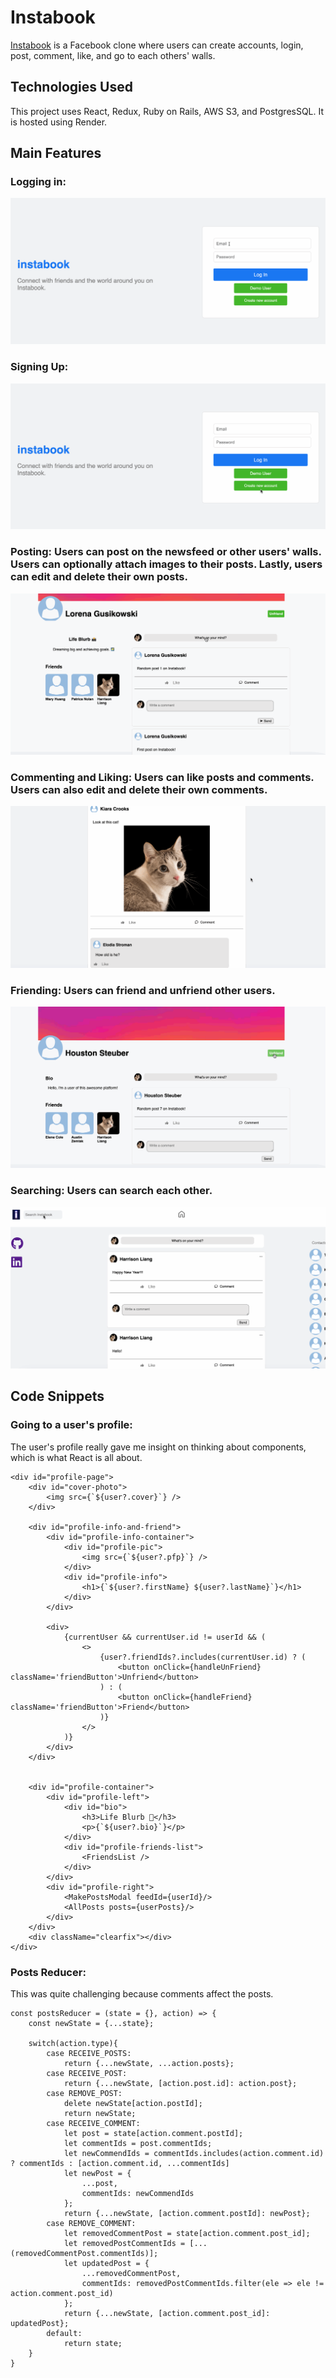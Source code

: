 # Instabook

[Instabook](https://instabook-clone.onrender.com/) is a Facebook clone where users can create accounts, login, post, comment, like, and go to each others' walls.

## Technologies Used

This project uses React, Redux, Ruby on Rails, AWS S3, and PostgresSQL. It is hosted using Render.

## Main Features

### Logging in:

![plot](./demo-gifs/logging-in.gif)

### Signing Up:

![plot](./demo-gifs/signing-up.gif)

### Posting: Users can post on the newsfeed or other users' walls. Users can optionally attach images to their posts. Lastly, users can edit and delete their own posts.

![plot](./demo-gifs/posting-with-img.gif)

### Commenting and Liking: Users can like posts and comments. Users can also edit and delete their own comments.

![plot](./demo-gifs/commenting.gif)

### Friending: Users can friend and unfriend other users.

![plot](./demo-gifs/Friending.gif)

### Searching: Users can search each other.

![plot](./demo-gifs/Searching.gif)

## Code Snippets

### Going to a user's profile:

The user's profile really gave me insight on thinking about components, which is what React is all about.

```
<div id="profile-page">
    <div id="cover-photo">
        <img src={`${user?.cover}`} />
    </div>

    <div id="profile-info-and-friend">
        <div id="profile-info-container">
            <div id="profile-pic">
                <img src={`${user?.pfp}`} />
            </div>
            <div id="profile-info">
                <h1>{`${user?.firstName} ${user?.lastName}`}</h1>
            </div>
        </div>

        <div>
            {currentUser && currentUser.id != userId && (
                <>
                    {user?.friendIds?.includes(currentUser.id) ? (
                        <button onClick={handleUnFriend} className='friendButton'>Unfriend</button>
                    ) : (
                        <button onClick={handleFriend} className='friendButton'>Friend</button>
                    )}
                </>
            )}
        </div>
    </div>


    <div id="profile-container">
        <div id="profile-left">
            <div id="bio">
                <h3>Life Blurb 📸</h3>
                <p>{`${user?.bio}`}</p>
            </div>
            <div id="profile-friends-list">
                <FriendsList />
            </div>
        </div>
        <div id="profile-right">
            <MakePostsModal feedId={userId}/>
            <AllPosts posts={userPosts}/>
        </div>
    </div>
    <div className="clearfix"></div>
</div>
```

### Posts Reducer:

This was quite challenging because comments affect the posts.

```
const postsReducer = (state = {}, action) => {
    const newState = {...state};

    switch(action.type){
        case RECEIVE_POSTS:
            return {...newState, ...action.posts};
        case RECEIVE_POST:
            return {...newState, [action.post.id]: action.post};
        case REMOVE_POST:
            delete newState[action.postId];
            return newState;
        case RECEIVE_COMMENT:
            let post = state[action.comment.postId];
            let commentIds = post.commentIds;
            let newCommendIds = commentIds.includes(action.comment.id) ? commentIds : [action.comment.id, ...commentIds]
            let newPost = {
                ...post,
                commentIds: newCommendIds
            };
            return {...newState, [action.comment.postId]: newPost};
        case REMOVE_COMMENT:
            let removedCommentPost = state[action.comment.post_id];
            let removedPostCommentIds = [...(removedCommentPost.commentIds)];
            let updatedPost = {
                ...removedCommentPost,
                commentIds: removedPostCommentIds.filter(ele => ele != action.comment.post_id)
            };
            return {...newState, [action.comment.post_id]: updatedPost};            
        default:
            return state;
    }
}
```